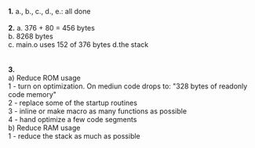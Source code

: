 <b>1.</b>
a., b., c., d., e.: all done <br><br>
<b>2.</b>
a. 376 + 80 = 456 bytes <br>
b. 8268 bytes  <br>
c. main.o uses 152 of 376 bytes
d.the stack<br><br><br>
<b>3.</b><br>
a) Reduce ROM usage <br>
 1 - turn on optimization. On mediun code drops to: "328 bytes of readonly  code memory" <br>
 2 - replace some of the startup routines <br>
 3 - inline or make macro as many functions as possible <br>
 4 - hand optimize a few code segments  <br>
b) Reduce RAM usage  <br> 
 1 - reduce the stack as much as possible <br>

